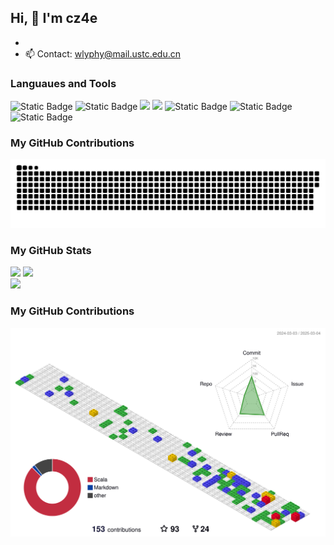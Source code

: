 
## Hi, 👋 I'm cz4e

-
- 📫 Contact: wlyphy@mail.ustc.edu.cn

### Languaues and Tools

<span >
  <img alt="Static Badge" src="https://img.shields.io/badge/Scala-F05032?style=flat-square&logo=Scala&logoColor=white">
  <img alt="Static Badge" src="https://img.shields.io/badge/C-%230072b3?style=flat-square&logo=C&logoColor=%23fff">
  <img src="https://img.shields.io/badge/-JavaScript-F7DF1E?style=flat-square&logo=javascript&logoColor=white" />
  <img src="https://img.shields.io/badge/Rust-E34F26?style=flat-square&logo=rust&logoColor=white" />
  <img alt="Static Badge" src="https://img.shields.io/badge/Solidity-F0?style=flat-square&logo=Solidity&logoColor=white">
  <img alt="Static Badge" src="https://img.shields.io/badge/Python-%23c66394?style=flat-square&logo=Python&logoColor=%23fff">
  <img alt="Static Badge" src="https://img.shields.io/badge/Git-F05032?style=flat-square&logo=Git&logoColor=white">
</span>

### My GitHub Contributions

![](https://raw.githubusercontent.com/cz4e/cz4e/output/github-contribution-grid-snake.svg)

### My GitHub Stats

<div align="left">
  <img src="https://github-readme-stats.vercel.app/api?username=cz4e&show_icons=true" />
  <img src="https://github-readme-stats.vercel.app/api/top-langs/?username=cz4e&layout=compact&langs_count=6&text_color=000&icon_color=fff&theme=graywhite" />
</div>
<div align="left">
  <img src="https://4sdvg7tqbv.us.aircode.run/juejin?uid=2541726616266382" />
</div>

### My GitHub Contributions

![](./profile-3d-contrib/profile-gitblock.svg)
